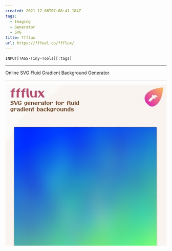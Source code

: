 ```yaml
---
created: 2021-12-08T07:08:41.184Z
tags: 
  - Imaging
  - Generator
  - SVG
title: ffflux
url: https://fffuel.co/ffflux/
---
```

```meta-bind
INPUT[TAGS-Tiny-Tools][:tags]
```

___
Online SVG Fluid Gradient Background Generator
___

![](_attachments/ffflux.jpg)
